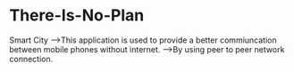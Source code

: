 # There-Is-No-Plan
Smart City
-->This application is used to provide a better commiuncation between mobile phones without internet.
-->By using peer to peer network connection.
